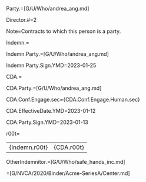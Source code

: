 Party.=[G/U/Who/andrea_ang.md]

Director.#=2

Note=Contracts to which this person is a party.

Indemn.=

Indemn.Party.=[G/U/Who/andrea_ang.md]

Indemn.Party.Sign.YMD=2023-01-25

CDA.=

CDA.Party.=[G/U/Who/andrea_ang.md]

CDA.Conf.Engage.sec={CDA.Conf.Engage.Human.sec}

CDA.EffectiveDate.YMD=2023-01-12

CDA.Party.Sign.YMD=2023-01-13

r00t=<table><tr><td valign='top'>{Indemn.r00t}</td><td valign='top'>{CDA.r00t}</td></tr></table>

OtherIndemnitor.=[G/U/Who/safe_hands_inc.md]

=[G/NVCA/2020/Binder/Acme-SeriesA/Center.md]
